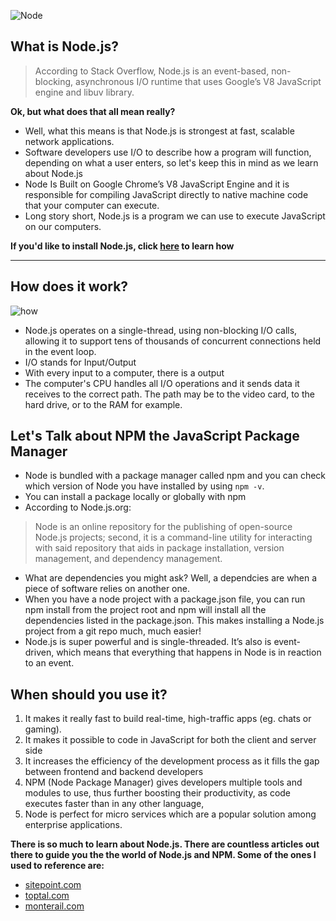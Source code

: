 ![Node](https://live.staticflickr.com/3848/14619855827_2ea3b9f92d.jpg)
## What is Node.js? 
> According to Stack Overflow, Node.js is an event-based, non-blocking, asynchronous I/O runtime that uses Google’s V8 JavaScript engine and libuv library.
>
**Ok, but what does that all mean really?**
* Well, what this means is that Node.js is strongest at fast, scalable network applications.
* Software developers use I/O to describe how a program will function, depending on what a user enters, so let's keep this in mind as we learn about Node.js
* Node Is Built on Google Chrome’s V8 JavaScript Engine and it is responsible for compiling JavaScript directly to native machine code that your computer can execute.
* Long story short, Node.js is a program we can use to execute JavaScript on our computers.

**If you'd like to install Node.js, click [here](https://nodejs.org/en/download/package-manager/) to learn how**

-----------


## How does it work? 
![how](https://media.giphy.com/media/10yIEN8cMn4i9W/giphy.gif)
* Node.js operates on a single-thread, using non-blocking I/O calls, allowing it to support tens of thousands of concurrent connections held in the event loop.
* I/O stands for Input/Output
* With every input to a computer, there is a output
* The computer's CPU handles all I/O operations and it sends data it receives to the correct path. The path may be to the video card, to the hard drive, or to the RAM for example.

## Let's Talk about NPM the JavaScript Package Manager
* Node is bundled with a package manager called npm and you can check which version of Node you have installed by using  `npm -v`.
* You can install a package locally or globally with npm
* According to Node.js.org:
>Node is an online repository for the publishing of open-source Node.js projects; second, it is a command-line utility for interacting with said repository that aids in package installation, version management, and dependency management. 
>
* What are dependencies you might ask? Well, a dependcies are when a piece of software relies on another one.
* When you have a node project with a package.json file, you can run npm install from the project root and npm will install all the dependencies listed in the package.json. This makes installing a Node.js project from a git repo much, much easier! 
* Node.js is super powerful and is single-threaded. It’s also is event-driven, which means that everything that happens in Node is in reaction to an event.









## When should you use it? 
1. It makes it really fast to build real-time, high-traffic apps (eg. chats or gaming).
1. It makes it possible to code in JavaScript for both the client and server side 
1. It increases the efficiency of the development process as it fills the gap between frontend and backend developers 
1. NPM (Node Package Manager) gives developers multiple tools and modules to use, thus further boosting their productivity,
as code executes faster than in any other language,
1. Node is perfect for micro services which are a popular solution among enterprise applications.

 **There is so much to learn about Node.js. There are countless articles out there to guide you the the world of Node.js and NPM. Some of the ones I used to reference are:**
* [sitepoint.com](https://www.sitepoint.com/an-introduction-to-node-js/)
* [toptal.com](https://www.toptal.com/nodejs/why-the-hell-would-i-use-node-js)
* [monterail.com](https://www.monterail.com/blog/nodejs-development-enterprises)